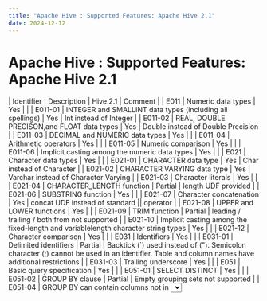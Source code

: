 ```yaml
---
title: "Apache Hive : Supported Features: Apache Hive 2.1"
date: 2024-12-12
---
```










# Apache Hive : Supported Features: Apache Hive 2.1








| Identifier | Description | Hive 2.1 | Comment |
| E011 | Numeric data types | Yes |  |
| E011-01 | INTEGER and SMALLINT data types (including all spellings) | Yes | Int instead of Integer |
| E011-02 | REAL, DOUBLE PRECISON,and FLOAT data types | Yes | Double instead of Double Precision |
| E011-03 | DECIMAL and NUMERIC data types | Yes |  |
| E011-04 | Arithmetic operators | Yes |  |
| E011-05 | Numeric comparison | Yes |  |
| E011-06 | Implicit casting among the numeric data types | Yes |  |
| E021 | Character data types | Yes |  |
| E021-01 | CHARACTER data type | Yes | Char instead of Character |
| E021-02 | CHARACTER VARYING data type | Yes | Varchar instead of Character Varying |
| E021-03 | Character literals | Yes |  |
| E021-04 | CHARACTER\_LENGTH function | Partial | length UDF provided |
| E021-06 | SUBSTRING function | Yes |  |
| E021-07 | Character concatenation | Yes | concat UDF instead of standard || operator |
| E021-08 | UPPER and LOWER functions | Yes |  |
| E021-09 | TRIM function | Partial | leading / trailing / both from not supported |
| E021-10 | Implicit casting among the fixed-length and variablelength character string types | Yes |  |
| E021-12 | Character comparison | Yes |  |
| E031 | Identifiers | Yes |  |
| E031-01 | Delimited identifiers | Partial | Backtick (`) used instead of ("). Semicolon character (;) cannot be used in an identifier. Table and column names have additional restrictions |
| E031-03 | Trailing underscore | Yes |  |
| E051 | Basic query specification | Yes |  |
| E051-01 | SELECT DISTINCT | Yes |  |
| E051-02 | GROUP BY clause | Partial | Empty grouping sets not supported |
| E051-04 | GROUP BY can contain columns not in <select list> | Yes |  |
| E051-05 | Select list items can be renamed | Yes |  |
| E051-06 | HAVING clause | Yes |  |
| E051-07 | Qualified * in select list | Yes |  |
| E051-08 | Correlation names in the FROM clause | Yes |  |
| E061 | Basic predicates and search conditions | Yes |  |
| E061-01 | Comparison predicate | Yes |  |
| E061-02 | BETWEEN predicate | Yes |  |
| E061-03 | IN predicate with list of values | Yes |  |
| E061-04 | LIKE predicate | Yes |  |
| E061-06 | NULL predicate | Yes |  |
| E061-08 | EXISTS predicate | Yes |  |
| E061-11 | Subqueries in IN predicate | Yes |  |
| E061-13 | Correlated subqueries | Partial | Only correlated subqueries that can be decorrelated with rewrite rules supported |
| E071 | Basic query expressions | Yes |  |
| E071-01 | UNION DISTINCT table operator | Partial | Corresponding By syntax not supported |
| E071-02 | UNION ALL table operator | Partial | Corresponding By syntax not supported |
| E071-05 | Columns combined via table operators need not have exactly the same data type. | Yes |  |
| E071-06 | Table operators in subqueries | Yes |  |
| E081 | Basic Privileges | Yes |  |
| E081-01 | SELECT privilege | Yes |  |
| E081-03 | INSERT privilege at the table level | Yes |  |
| E081-04 | UPDATE privilege at the table level | Yes |  |
| E081-08 | WITH GRANT OPTION | Yes |  |
| E091 | Set Functions | Yes |  |
| E091-01 | AVG | Yes |  |
| E091-02 | COUNT | Yes |  |
| E091-03 | MAX | Yes |  |
| E091-04 | MIN | Yes |  |
| E091-05 | SUM | Yes |  |
| E091-07 | DISTINCT quantifier | Yes |  |
| E101 | Basic data manipulation | Yes |  |
| E101-01 | INSERT statement | Yes |  |
| E101-03 | Searched UPDATE statement | Yes |  |
| E101-04 | Searched DELETE statement | Yes |  |
| E131 | Null value support (nulls in lieu of values) | Partial | Null specification is supported |
| E141 | Basic integrity constraints | Yes |  |
| E141-03 | PRIMARY KEY constraints | Partial | Non-validated |
| E141-04 | Basic FOREIGN KEY constraint with the NO ACTION default for both referential delete action and referential update action | Partial | Non-validated |
| E141-10 | Names in a foreign key can be specified in any order | Yes |  |
| E151 | Transaction support | Partial | Autocommit transaction for INSERT/UPDATE/DELETE |
| E161 | SQL comments using leading double minus | Yes |  |
| F031 | Basic schema manipulation | Yes |  |
| F031-01 | CREATE TABLE statement to create persistent base tables | Yes |  |
| F031-02 | CREATE VIEW statement | Yes |  |
| F031-03 | GRANT statement | Yes |  |
| F031-04 | ALTER TABLE statement: ADD COLUMN clause | Yes |  |
| F031-13 | DROP TABLE statement: RESTRICT clause | Yes |  |
| F031-16 | DROP VIEW statement: RESTRICT clause | Yes |  |
| F041 | Basic joined table | Yes |  |
| F041-01 | Inner join (but not necessarily the INNER keyword) | Yes | Named columns join not supported |
| F041-02 | INNER keyword | Yes |  |
| F041-03 | LEFT OUTER JOIN | Yes |  |
| F041-04 | RIGHT OUTER JOIN | Yes |  |
| F041-05 | Outer joins can be nested | Yes |  |
| F041-07 | The inner table in a left or right outer join can also be used in an inner join | Yes |  |
| F051 | Basic date and time | Yes |  |
| F051-01 | DATE data type (including support of DATE literal) | Yes |  |
| F051-03 | TIMESTAMP data type (including support of TIMES- TAMP literal) with fractional seconds precision of at least 0 and 6. | Yes |  |
| F051-04 | Comparison predicate on DATE, TIME, and TIMES- TAMP data types | Yes |  |
| F051-05 | Explicit CAST between date- time types and character string types | Yes |  |
| F051-06 | CURRENT\_DATE | Yes |  |
| F052 | Intervals and datetime arithmetic | Yes |  |
| F081 | UNION and EXCEPT in views | Partial | UNION only |
| F131 | Grouped operations | Yes |  |
| F131-01 | WHERE, GROUP BY, and HAVING clauses supported in queries with grouped views | Yes |  |
| F131-02 | Multiple tables supported in queries with grouped views | Yes |  |
| F131-03 | Set functions supported in queries with grouped views | Yes |  |
| F131-04 | Subqueries with GROUP BY and HAVING clauses and grouped views | Yes |  |
| F171 | Multiple schemas per user | Yes |  |
| F200 | TRUNCATE TABLE statement | Yes |  |
| F201 | CAST function | Yes |  |
| F261 | CASE expression | Yes |  |
| F261-01 | Simple CASE | Yes |  |
| F261-02 | Searched CASE | Yes |  |
| F261-04 | COALESCE | Yes |  |
| F311-01 | CREATE SCHEMA | Yes |  |
| F311-02 | CREATE TABLE for persistent base tables | Yes |  |
| F311-03 | CREATE VIEW | Yes |  |
| F311-05 | GRANT statement | Yes |  |
| F382 | Alter column data type | Yes | Uses nonstandard syntax |
| F391 | Long identifiers | Yes |  |
| F401 | Extended joined table | Yes |  |
| F401-01 | NATURAL JOIN | Yes |  |
| F401-02 | FULL OUTER JOIN | Yes |  |
| F401-04 | CROSS JOIN | Yes |  |
| F403 | Partitioned join tables | Yes |  |
| F531 | Temporary tables | Yes |  |
| F555 | Enhanced seconds precision | Yes |  |
| F561 | Full value expressions | Yes |  |
| F591 | Derived tables | Yes |  |
| F641 | Row and table constructors | Yes |  |
| F651 | Catalog name qualifiers | Yes |  |
| F846 | Octet support in regular expression operators | Yes |  |
| F847 | Nonconstant regular expressions | Yes |  |
| F850 | Top-level <order by clause> in <query expression> | Yes |  |
| F851 | <order by clause> in subqueries | Yes |  |
| F852 | Top-level <order by clause> in views | Yes |  |
| F855 | Nested <order by clause> in <query expression> | Yes |  |
| S023 | Basic structured types | Yes |  |
| S091 | Basic array support | Yes |  |
| S091-01 | Arrays of built-in data types | Yes |  |
| S091-02 | Arrays of distinct types | Yes |  |
| S098 | ARRAY\_AGG | Partial | collect\_list does the same |
| S201-01 | Array parameters | Yes |  |
| S281 | Nested collection types | Yes |  |
| T021 | BINARY and VARBINARY data types | Partial | BINARY only |
| T031 | BOOLEAN data type | Yes |  |
| T051 | Row types | Yes |  |
| T071 | BIGINT data type | Yes |  |
| T121 | WITH (excluding RECURSIVE) in query expression | Yes |  |
| T122 | WITH (excluding RECURSIVE) in subquery | Yes |  |
| T172 | AS subquery clause in table definition | Yes |  |
| T326 | Table functions | Yes |  |
| T331 | Basic roles | Yes |  |
| T431 | Extended grouping capabilities | Partial | Grouping sets need to be extracted manually from a bitmask |
| T433 | Multiargument GROUPING function | Yes |  |
| T441 | ABS and MOD functions | Partial | ABS provided, MOD provided via % operator |
| T501 | Enhanced EXISTS predicate | Yes |  |
| T581 | Regular expression substring function | Yes |  |
| T611 | Elementary OLAP operations | Yes |  |
| T612 | Advanced OLAP operations | Partial | PERCENT\_RANK, CUME\_DIST and ROW\_NUMBER supported |
| T613 | Sampling | Yes | Nonstandard syntax via TABLESAMPLE |
| T614 | NTILE function | Yes |  |
| T615 | LEAD and LAG functions | Yes |  |
| T616 | Null treatment option for LEAD and LAG functions | Yes |  |
| T617 | FIRST\_VALUE and LAST\_VALUE functions | Yes |  |
| T621 | Enhanced numeric functions | Yes |  |
| T631 | IN predicate with one list element | Yes |  |



 

 

